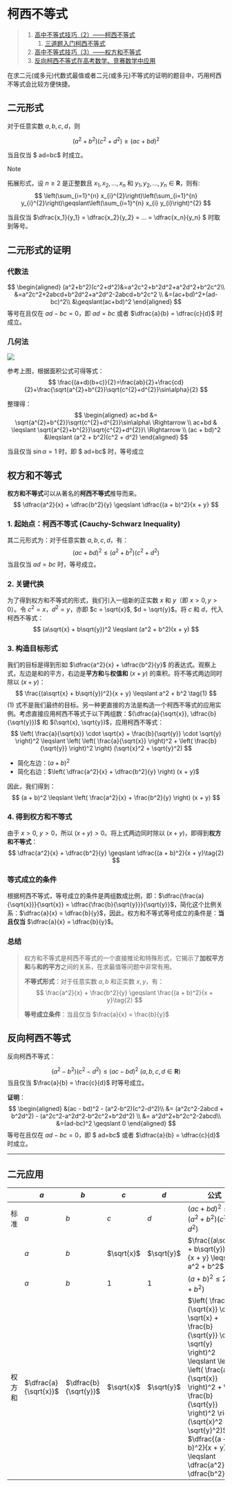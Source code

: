 # 柯西不等式

> 1. [高中不等式技巧（2）——柯西不等式](https://zhuanlan.zhihu.com/p/594083412)
>    1. [三道题入门柯西不等式](https://zhuanlan.zhihu.com/p/161465399)
> 2. [高中不等式技巧（3）——权方和不等式](https://zhuanlan.zhihu.com/p/593987184)
> 3. [反向柯西不等式在高考数学、竞赛数学中应用](https://zhuanlan.zhihu.com/p/713153110)


在求二元(或多元)代数式最值或者二元(或多元)不等式的证明的题目中，巧用柯西不等式会比较方便快捷。

## 二元形式 

对于任意实数 $a,b,c,d$，则

$$
(a^{2}+b^{2})(c^{2}+d^{2})\geqslant (ac+bd)^{2} \tag{0}
$$

当且仅当 $ ad=bc$ 时成立。

> [!NOTE]
>
> 拓展形式，设 $n\geqslant2$ 是正整数且 $x_1, x_2, ..., x_n$ 和 $y_1, y_2, ..., y_n \in \mathbf{R}$，则有:
> $$
> \left(\sum_{i=1}^{n} x_{i}^{2}\right)\left(\sum_{i=1}^{n} y_{i}^{2}\right)\geqslant\left(\sum_{i=1}^{n} x_{i} y_{i}\right)^{2}
> $$
>
> 当且仅当   $\dfrac{x_1}{y_1} = \dfrac{x_2}{y_2} = ... = \dfrac{x_n}{y_n} $ 时取到等号。
>

## 二元形式的证明

###  代数法
$$
\begin{aligned}
(a^2+b^2)(c^2+d^2)&=a^2c^2+b^2d^2+a^2d^2+b^2c^2\\
&=a^2c^2+2abcd+b^2d^2+a^2d^2-2abcd+b^2c^2 \\
&=(ac+bd)^2+(ad-bc)^2\\
&\geqslant(ac+bd)^2
\end{aligned}
$$
等号在且仅在 $ad-bc=0$，即 $ad=bc$ 或者 $\dfrac{a}{b} = \dfrac{c}{d}$ 时成立。

### 几何法
![](https://pic3.zhimg.com/v2-941708a7fe838f1da2b8318208fa618a_1440w.jpg)

参考上图，根据面积公式可得等式：
$$
\frac{(a+d)(b+c)}{2}=\frac{ab}{2}+\frac{cd}{2}+\frac{\sqrt{a^{2}+b^{2}}\sqrt{c^{2}+d^{2}}\sin\alpha}{2}
$$

整理得：
$$
\begin{aligned}
ac+bd &= \sqrt{a^{2}+b^{2}}\sqrt{c^{2}+d^{2}}\sin\alpha\ \Rightarrow \\
ac+bd & \leqslant \sqrt{a^{2}+b^{2}}\sqrt{c^{2}+d^{2}}\ \Rightarrow \\
(ac + bd)^2 &\leqslant (a^2 + b^2)(c^2 + d^2)
\end{aligned}
$$

当且仅当 $\sin\alpha=1$ 时，即 $ ad=bc$ 时，等号成立

## 权方和不等式

**权方和不等式**可以从著名的**柯西不等式**推导而来。
$$
\dfrac{a^2}{x} + \dfrac{b^2}{y} \geqslant \dfrac{(a + b)^2}{x + y}
$$

### 1. 起始点：柯西不等式 (Cauchy-Schwarz Inequality)
其二元形式为：对于任意实数 $a, b, c, d$，有：
$$
(ac + bd)^2 \leqslant (a^2 + b^2)(c^2 + d^2) \tag{0}
$$
当且仅当 $ad = bc$ 时，等号成立。

### 2. 关键代换
为了得到权方和不等式的形式，我们引入一组新的正实数 $x$ 和 $y$（即 $x > 0, y > 0$）。令 $c^2 = x$，$d^2 = y$，亦即 $c = \sqrt{x}$, $d = \sqrt{y}$。将 $c$ 和 $d$，代入柯西不等式：
$$
(a\sqrt{x} + b\sqrt{y})^2 \leqslant (a^2 + b^2)(x + y)
$$
### 3. 构造目标形式
我们的目标是得到形如 $\dfrac{a^2}{x} + \dfrac{b^2}{y}$ 的表达式。观察上式，左边是和的平方，右边是**平方和**与**权值和** $(x+y)$ 的乘积。将不等式两边同时除以 $(x + y)$：
$$
\frac{(a\sqrt{x} + b\sqrt{y})^2}{x + y} \leqslant a^2 + b^2 \tag{1}
$$
(1) 式不是我们最终的目标。另一种更直接的方法是构造一个柯西不等式的应用实例。考虑直接应用柯西不等式于以下两组数：$(\dfrac{a}{\sqrt{x}}, \dfrac{b}{\sqrt{y}})$ 和 $(\sqrt{x}, \sqrt{y})$，应用柯西不等式：
$$
\left( \frac{a}{\sqrt{x}} \cdot \sqrt{x} + \frac{b}{\sqrt{y}} \cdot \sqrt{y} \right)^2 \leqslant \left( \left( \frac{a}{\sqrt{x}} \right)^2 + \left( \frac{b}{\sqrt{y}} \right)^2 \right) (\sqrt{x}^2 + \sqrt{y}^2)
$$
- 简化左边：$(a + b)^2$
- 简化右边：$\left( \dfrac{a^2}{x} + \dfrac{b^2}{y} \right) (x + y)$

因此，我们得到：
$$
(a + b)^2 \leqslant \left( \frac{a^2}{x} + \frac{b^2}{y} \right) (x + y)
$$
### 4. 得到权方和不等式
由于 $x > 0$, $y > 0$，所以 $(x + y) > 0$。将上式两边同时除以 $(x + y)$，即得到**权方和不等式**：
$$
\dfrac{a^2}{x} + \dfrac{b^2}{y} \geqslant \dfrac{(a + b)^2}{x + y}\tag{2}
$$

### 等式成立的条件

根据柯西不等式，等号成立的条件是两组数成比例，即：$\dfrac{\frac{a}{\sqrt{x}}}{\sqrt{x}} = \dfrac{\frac{b}{\sqrt{y}}}{\sqrt{y}}$，简化这个比例关系：$\dfrac{a}{x} = \dfrac{b}{y}$，因此，权方和不等式等号成立的条件是：**当且仅当** $\dfrac{a}{x} = \dfrac{b}{y}$。

### 总结
> 权方和不等式是柯西不等式的一个直接推论和特殊形式，它揭示了**加权平方和**与**和的平方**之间的关系，在求最值等问题中非常有用。
>
> **不等式形式**：对于任意实数 $a, b$ 和正实数 $x, y$，有：
> $$
> \frac{a^2}{x} + \frac{b^2}{y} \geqslant \frac{(a + b)^2}{x + y}\tag{2}
> $$
>
> **等号成立条件**：当且仅当 $\frac{a}{x} = \frac{b}{y}$

## 反向柯西不等式
反向柯西不等式：

$$
(a^{2}-b^{2})(c^{2}-d^{2})\leqslant (ac-bd)^{2}\  (a,b,c,d \in \mathbf{R}) \tag{3}
$$
当且仅当 $\frac{a}{b} = \frac{c}{d}$ 时等号成立。

**证明**：
$$
\begin{aligned}
&(ac - bd)^2 - (a^2-b^2)(c^2-d^2)\\
&= (a^2c^2-2abcd + b^2d^2) - (a^2c^2-a^2d^2-b^2c^2+b^2d^2) \\
&= a^2d^2+b^2c^2-2abcd\\
&=(ad-bc)^2 \geqslant 0
\end{aligned}
$$
等号在且仅在 $ad-bc=0$，即 $ ad=bc$ 或者 $\dfrac{a}{b} = \dfrac{c}{d}$ 时成立。

---

## 二元应用

|        | $a$                   | $b$                   | $c$        | $d$        | 公式                                                         |
| ------ | --------------------- | --------------------- | ---------- | ---------- | ------------------------------------------------------------ |
| 标准   | $a$                   | $b$                   | $c$        | $d$        | $(ac + bd)^2 \leqslant (a^2 + b^2)(c^2 + d^2)$               |
|        | $a$                   | $b$                   | $\sqrt{x}$ | $\sqrt{y}$ | $\frac{(a\sqrt{x} + b\sqrt{y})^2}{x + y} \leqslant a^2 + b^2$ |
|        | $a$                   | $b$                   | 1          | 1          | $(a + b)^2 \leqslant 2(a^2 + b^2)$                           |
| 权方和 | $\dfrac{a}{\sqrt{x}}$ | $\dfrac{b}{\sqrt{y}}$ | $\sqrt{x}$ | $\sqrt{y}$ | $\left( \frac{a}{\sqrt{x}} \cdot \sqrt{x} + \frac{b}{\sqrt{y}} \cdot \sqrt{y} \right)^2 \leqslant \left( \left( \frac{a}{\sqrt{x}} \right)^2 + \left( \frac{b}{\sqrt{y}} \right)^2 \right) (\sqrt{x}^2 + \sqrt{y}^2)$<br />$\dfrac{(a + b)^2}{x + y} \leqslant \dfrac{a^2}{x} + \dfrac{b^2}{y}$ |

